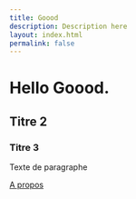 ```yaml
---
title: Goood
description: Description here
layout: index.html
permalink: false
---
```


# Hello Goood.
## Titre 2
### Titre 3

Texte de paragraphe

[A propos](/a-propos-de-goood.html)
